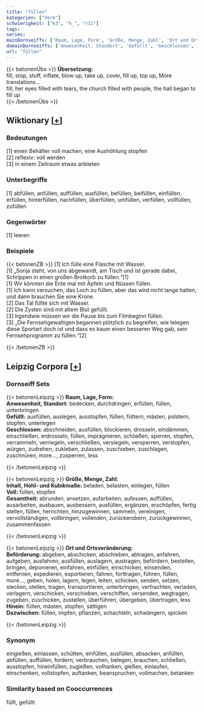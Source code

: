 ```yaml
---
title: "füllen"
kategorien: ["Verb"]
schwierigkeit: ["k3", "h_", "r11"]
tags:
series:
mainDornseiffs: ['Raum, Lage, Form', 'Größe, Menge, Zahl', 'Ort und Ortsveränderung']
domainDornseiffs: ['Anwesenheit, Standort', 'Gefüllt', 'Geschlossen', 'Inhalt, Hohl- und Kubikmaße', 'Voll', 'Gesamtheit', 'Beförderung', 'Hinein', 'Dazwischen']
url: "füllen"
---
```


{{< betonenÜbs >}}
**Übersetzung:**  
fill, stop, stuff, inflate, blow up, take up, cover, fill up, top up, More translations...  
fill, her eyes filled with tears, the church filled with people, the hall began to fill up  
{{< /betonenÜbs >}}

## Wiktionary [[+](https://de.wiktionary.org/wiki/füllen)]

### Bedeutungen
[1] einen Behälter voll machen, eine Aushöhlung stopfen  
[2] reflexiv: voll werden  
[3] in einem Zeitraum etwas anbieten  

### Unterbegriffe
[1] abfüllen, anfüllen, auffüllen, ausfüllen, befüllen, beifüllen, einfüllen, erfüllen, hinterfüllen, nachfüllen, überfüllen, umfüllen, verfüllen, vollfüllen, zufüllen  

### Gegenwörter
[1] leeren  

### Beispiele
{{< betonenZB >}}
[1] Ich fülle eine Flasche mit Wasser.  
[1] „Sonja steht, von uns abgewandt, am Tisch und ist gerade dabei, Schrippen in einen großen Brotkorb zu füllen.“[1]  
[1] Wir könnten die Ente mal mit Äpfeln und Nüssen füllen.  
[1] Ich kann versuchen, das Loch zu füllen, aber das wird nicht lange halten, und dann brauchen Sie eine Krone.  
[2] Das Tal füllte sich mit Wasser.  
[2] Die Zysten sind mit altem Blut gefüllt.  
[3] Irgendwie müssen wir die Pause bis zum Filmbeginn füllen.  
[3] „Die Fernsehgewaltigen begannen plötzlich zu begreifen, wie telegen diese Sportart doch ist und dass es kaum einen besseren Weg gab, sein Fernsehprogramm zu füllen.“[2]  

{{< /betonenZB >}}

## Leipzig Corpora [[+](https://corpora.uni-leipzig.de/en/res?word=füllen&corpusId=deu_newscrawl-public_2018)]

### Dornseiff Sets
{{< betonenLeipzig >}}
**Raum, Lage, Form:**  
**Anwesenheit, Standort:** bedecken, durchdringen, erfüllen, füllen, unterbringen  
**Gefüllt:** ausfüllen, auslegen, ausstopfen, füllen, füttern, mästen, polstern, stopfen, unterlegen  
**Geschlossen:** abschneiden, ausfüllen, blockieren, drosseln, eindämmen, einschließen, erdrosseln, füllen, imprägnieren, schließen, sperren, stopfen, verrammeln, verriegeln, verschließen, versiegeln, versperren, verstopfen, würgen, zudrehen, zukleben, zulassen, zuschieben, zuschlagen, zuschnüren, more..., zusperren, less  

{{< /betonenLeipzig >}}


{{< betonenLeipzig >}}
**Größe, Menge, Zahl:**  
**Inhalt, Hohl- und Kubikmaße:** beladen, belasten, einlegen, füllen  
**Voll:** füllen, stopfen  
**Gesamtheit:** abrunden, ansetzen, aufarbeiten, aufessen, auffüllen, ausarbeiten, ausbauen, ausbessern, ausfüllen, ergänzen, erschöpfen, fertig stellen, füllen, herrichten, hinzugewinnen, sammeln, vereinigen, vervollständigen, vollbringen, vollenden, zurückerobern, zurückgewinnen, zusammenfassen  

{{< /betonenLeipzig >}}


{{< betonenLeipzig >}}
**Ort und Ortsveränderung:**  
**Beförderung:** abgeben, abschicken, abschieben, abtragen, anfahren, aufgeben, ausfahren, ausfüllen, auslagern, austragen, befördern, bestellen, bringen, deponieren, einfahren, einfüllen, einschicken, einsenden, entfernen, expedieren, exportieren, fahren, forttragen, führen, füllen, more..., geben, holen, lagern, legen, leiten, schicken, senden, setzen, stecken, stellen, tragen, transportieren, unterbringen, verfrachten, verladen, verlagern, verschicken, verschieben, verschiffen, versenden, wegtragen, zugeben, zuschicken, zustellen, überführen, übergeben, übertragen, less  
**Hinein:** füllen, mästen, stopfen, sättigen  
**Dazwischen:** füllen, impfen, pflanzen, schachteln, schwängern, spicken  

{{< /betonenLeipzig >}}

### Synonym
eingießen, einlassen, schütten, einfüllen, ausfüllen, absacken, anfüllen, abfüllen, auffüllen, fordern, verbrauchen, belegen, brauchen, schließen, ausstopfen, hineinfüllen, zugießen, volltanken, gießen, einlaufen, einschenken, vollstopfen, auftanken, beanspruchen, vollmachen, betanken


### Similarity based on Cooccurrences
füllt, gefüllt

